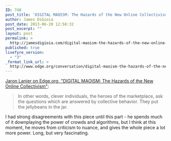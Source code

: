 ```yaml
---
ID: 748
post_title: 'DIGITAL MAOISM: The Hazards of the New Online Collectivism'
author: James DiGioia
post_date: 2013-06-20 12:58:32
post_excerpt: ""
layout: post
permalink: >
  http://jamesdigioia.com/digital-maoism-the-hazards-of-the-new-online-collectivism/
published: true
livefyre_version:
  - "3"
_format_link_url: >
  http://www.edge.org/conversation/digital-maoism-the-hazards-of-the-new-online-collectivism
---
```

[Jaron Lanier on Edge.org, "DIGITAL MAOISM: The Hazards of the New Online Collectivism"][1]:

> In other words, clever individuals, the heroes of the marketplace, ask the questions which are answered by collective behavior. They put the jellybeans in the jar.

I had strong disagreements with this piece until this part - he spends much of it downplaying the power of crowds and algorithms, but I think at this moment, he moves from criticism to nuance, and gives the whole piece a lot more power. Long, but very fascinating.

 [1]: http://www.edge.org/conversation/digital-maoism-the-hazards-of-the-new-online-collectivism
